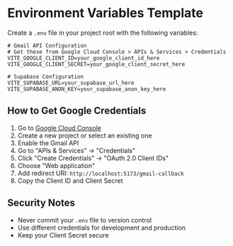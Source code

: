 # Environment Variables Template

Create a `.env` file in your project root with the following variables:

```env
# Gmail API Configuration
# Get these from Google Cloud Console > APIs & Services > Credentials
VITE_GOOGLE_CLIENT_ID=your_google_client_id_here
VITE_GOOGLE_CLIENT_SECRET=your_google_client_secret_here

# Supabase Configuration
VITE_SUPABASE_URL=your_supabase_url_here
VITE_SUPABASE_ANON_KEY=your_supabase_anon_key_here
```

## How to Get Google Credentials

1. Go to [Google Cloud Console](https://console.cloud.google.com/)
2. Create a new project or select an existing one
3. Enable the Gmail API
4. Go to "APIs & Services" → "Credentials"
5. Click "Create Credentials" → "OAuth 2.0 Client IDs"
6. Choose "Web application"
7. Add redirect URI: `http://localhost:5173/gmail-callback`
8. Copy the Client ID and Client Secret

## Security Notes

- Never commit your `.env` file to version control
- Use different credentials for development and production
- Keep your Client Secret secure 